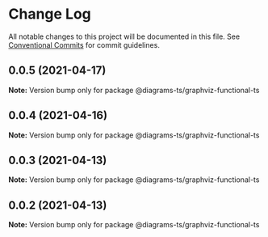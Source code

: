 # Change Log

All notable changes to this project will be documented in this file.
See [Conventional Commits](https://conventionalcommits.org) for commit guidelines.

## 0.0.5 (2021-04-17)

**Note:** Version bump only for package @diagrams-ts/graphviz-functional-ts





## 0.0.4 (2021-04-16)

**Note:** Version bump only for package @diagrams-ts/graphviz-functional-ts





## 0.0.3 (2021-04-13)

**Note:** Version bump only for package @diagrams-ts/graphviz-functional-ts





## 0.0.2 (2021-04-13)

**Note:** Version bump only for package @diagrams-ts/graphviz-functional-ts
